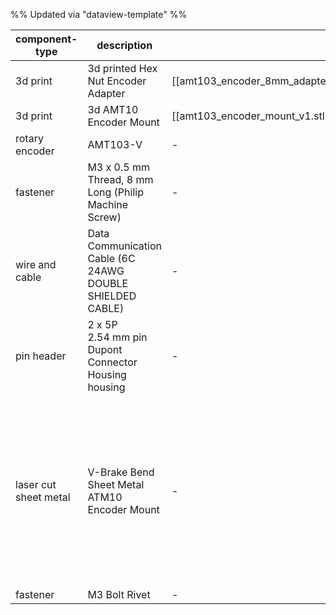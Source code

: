 %% Updated via "dataview-template" %% 

| component-type        | description                                               | source-files                                                             | drawing-files                                                                                                  | supplier-link                                                                                                            |
| --------------------- | --------------------------------------------------------- | ------------------------------------------------------------------------ | -------------------------------------------------------------------------------------------------------------- | ------------------------------------------------------------------------------------------------------------------------ |
| 3d print              | 3d printed Hex Nut Encoder Adapter                        | [[amt103_encoder_8mm_adapter_v1.stl\|amt103_encoder_8mm_adapter_v1.stl]] | \-                                                                                                             | https://www.jawstec.com/                                                                                                 |
| 3d print              | 3d AMT10 Encoder Mount                                    | [[amt103_encoder_mount_v1.stl\|amt103_encoder_mount_v1.stl]]             | \-                                                                                                             | https://www.jawstec.com/                                                                                                 |
| rotary encoder        | AMT103-V                                                  | \-                                                                       | \-                                                                                                             | \-                                                                                                                       |
| fastener              | M3 x 0.5 mm Thread, 8 mm Long (Philip Machine Screw)      | \-                                                                       | \-                                                                                                             | https://www.homedepot.com/p/Everbilt-M3-0-5-x-10-mm-Phillips-Flat-Head-Zinc-Plated-Machine-Screw-3-Pack-841658/204849607 |
| wire and cable        | Data Communication Cable (6C 24AWG DOUBLE SHIELDED CABLE) | \-                                                                       | \-                                                                                                             | https://www.mcmaster.com/75985K63/                                                                                       |
| pin header            | 2 x 5P 2.54 mm pin Dupont Connector Housing housing       | \-                                                                       | \-                                                                                                             | \-                                                                                                                       |
| laser cut sheet metal | V-Brake Bend Sheet Metal ATM10 Encoder Mount              | \-                                                                       | [[Flat pattern of encoder-bracket-AMT103 Drawing 1.pdf\|Flat pattern of encoder-bracket-AMT103 Drawing 1.pdf]] | https://sendcutsend.com/                                                                                                 |
| fastener              | M3 Bolt Rivet                                             | \-                                                                       | \-                                                                                                             | \-                                                                                                                       |
